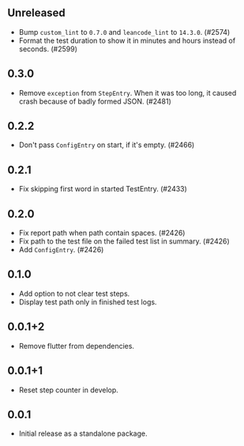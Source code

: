 ## Unreleased

- Bump `custom_lint` to `0.7.0` and `leancode_lint` to `14.3.0`. (#2574)
- Format the test duration to show it in minutes and hours instead of seconds. (#2599)

## 0.3.0

- Remove `exception` from `StepEntry`. When it was too long, it caused crash because of badly formed JSON. (#2481)

## 0.2.2

- Don't pass `ConfigEntry` on start, if it's empty. (#2466)

## 0.2.1

- Fix skipping first word in started TestEntry. (#2433)

## 0.2.0

- Fix report path when path contain spaces. (#2426)
- Fix path to the test file on the failed test list in summary. (#2426)
- Add `ConfigEntry`. (#2426)

## 0.1.0

- Add option to not clear test steps.
- Display test path only in finished test logs.

## 0.0.1+2

- Remove flutter from dependencies.

## 0.0.1+1

- Reset step counter in develop.

## 0.0.1

- Initial release as a standalone package.
